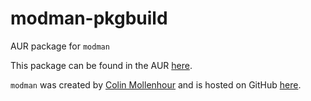 modman-pkgbuild
===============

AUR package for `modman`

This package can be found in the AUR [here](https://aur.archlinux.org/packages/modman/).

`modman` was created by [Colin Mollenhour](https://github.com/colinmollenhour) and is hosted on GitHub [here](https://github.com/colinmollenhour/modman).
